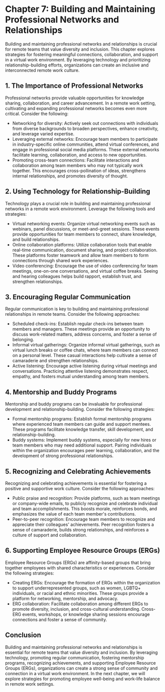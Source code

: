 Chapter 7: Building and Maintaining Professional Networks and Relationships
===========================================================================

Building and maintaining professional networks and relationships is crucial for remote teams that value diversity and inclusion. This chapter explores strategies for fostering meaningful connections, collaboration, and support in a virtual work environment. By leveraging technology and prioritizing relationship-building efforts, organizations can create an inclusive and interconnected remote work culture.

**1. The Importance of Professional Networks**
----------------------------------------------

Professional networks provide valuable opportunities for knowledge sharing, collaboration, and career advancement. In a remote work setting, cultivating and expanding professional networks becomes even more critical. Consider the following:

* Networking for diversity: Actively seek out connections with individuals from diverse backgrounds to broaden perspectives, enhance creativity, and leverage varied expertise.
* Leveraging external networks: Encourage team members to participate in industry-specific online communities, attend virtual conferences, and engage in professional social media platforms. These external networks facilitate learning, collaboration, and access to new opportunities.
* Promoting cross-team connections: Facilitate interactions and collaboration among team members who may not typically work together. This encourages cross-pollination of ideas, strengthens internal relationships, and promotes diversity of thought.

**2. Using Technology for Relationship-Building**
-------------------------------------------------

Technology plays a crucial role in building and maintaining professional networks in a remote work environment. Leverage the following tools and strategies:

* Virtual networking events: Organize virtual networking events such as webinars, panel discussions, or meet-and-greet sessions. These events provide opportunities for team members to connect, share knowledge, and build relationships.
* Online collaboration platforms: Utilize collaboration tools that enable real-time communication, document sharing, and project collaboration. These platforms foster teamwork and allow team members to form connections through shared work experiences.
* Video conferencing: Encourage the use of video conferencing for team meetings, one-on-one conversations, and virtual coffee breaks. Seeing and hearing colleagues helps build rapport, establish trust, and strengthen relationships.

**3. Encouraging Regular Communication**
----------------------------------------

Regular communication is key to building and maintaining professional relationships in remote teams. Consider the following approaches:

* Scheduled check-ins: Establish regular check-ins between team members and managers. These meetings provide an opportunity to discuss work-related matters, address concerns, and foster a sense of belonging.
* Informal virtual gatherings: Organize informal virtual gatherings, such as virtual lunch breaks or coffee chats, where team members can connect on a personal level. These casual interactions help cultivate a sense of camaraderie and strengthen relationships.
* Active listening: Encourage active listening during virtual meetings and conversations. Practicing attentive listening demonstrates respect, empathy, and fosters mutual understanding among team members.

**4. Mentorship and Buddy Programs**
------------------------------------

Mentorship and buddy programs can be invaluable for professional development and relationship-building. Consider the following strategies:

* Formal mentorship programs: Establish formal mentorship programs where experienced team members can guide and support mentees. These programs facilitate knowledge transfer, skill development, and relationship-building.
* Buddy systems: Implement buddy systems, especially for new hires or team members who may need additional support. Pairing individuals within the organization encourages peer learning, collaboration, and the development of strong professional relationships.

**5. Recognizing and Celebrating Achievements**
-----------------------------------------------

Recognizing and celebrating achievements is essential for fostering a positive and supportive work culture. Consider the following approaches:

* Public praise and recognition: Provide platforms, such as team meetings or company-wide emails, to publicly recognize and celebrate individual and team accomplishments. This boosts morale, reinforces bonds, and emphasizes the value of each team member's contributions.
* Peer-to-peer recognition: Encourage team members to recognize and appreciate their colleagues' achievements. Peer recognition fosters a sense of camaraderie, builds strong relationships, and reinforces a culture of support and collaboration.

**6. Supporting Employee Resource Groups (ERGs)**
-------------------------------------------------

Employee Resource Groups (ERGs) are affinity-based groups that bring together employees with shared characteristics or experiences. Consider the following strategies:

* Creating ERGs: Encourage the formation of ERGs within the organization to support underrepresented groups, such as women, LGBTQ+ individuals, or racial and ethnic minorities. These groups provide a platform for networking, mentorship, and advocacy.
* ERG collaboration: Facilitate collaboration among different ERGs to promote diversity, inclusion, and cross-cultural understanding. Cross-ERG events, workshops, or knowledge sharing sessions encourage connections and foster a sense of community.

Conclusion
----------

Building and maintaining professional networks and relationships is essential for remote teams that value diversity and inclusion. By leveraging technology, promoting regular communication, fostering mentorship programs, recognizing achievements, and supporting Employee Resource Groups (ERGs), organizations can create a strong sense of community and connection in a virtual work environment. In the next chapter, we will explore strategies for promoting employee well-being and work-life balance in remote work settings.
